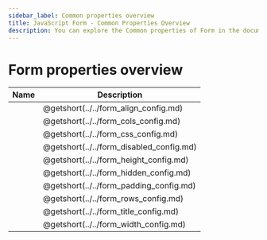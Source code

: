 ```yaml
---
sidebar_label: Common properties overview
title: JavaScript Form - Common Properties Overview 
description: You can explore the Common properties of Form in the documentation of the DHTMLX JavaScript UI library. Browse developer guides and API reference, try out code examples and live demos, and download a free 30-day evaluation version of DHTMLX Suite 7.
---
```


# Form properties overview

| Name                           | Description                           |
| ------------------------------ | ------------------------------------- |
| [](../../form_align_config.md)    | @getshort(../../form_align_config.md)    |
| [](../../form_cols_config.md)     | @getshort(../../form_cols_config.md)     |
| [](../../form_css_config.md)      | @getshort(../../form_css_config.md)      |
| [](../../form_disabled_config.md) | @getshort(../../form_disabled_config.md) |
| [](../../form_height_config.md)   | @getshort(../../form_height_config.md)   |
| [](../../form_hidden_config.md)   | @getshort(../../form_hidden_config.md)   |
| [](../../form_padding_config.md)  | @getshort(../../form_padding_config.md)  |
| [](../../form_rows_config.md)     | @getshort(../../form_rows_config.md)     |
| [](../../form_title_config.md)    | @getshort(../../form_title_config.md)    |
| [](../../form_width_config.md)    | @getshort(../../form_width_config.md)    |
